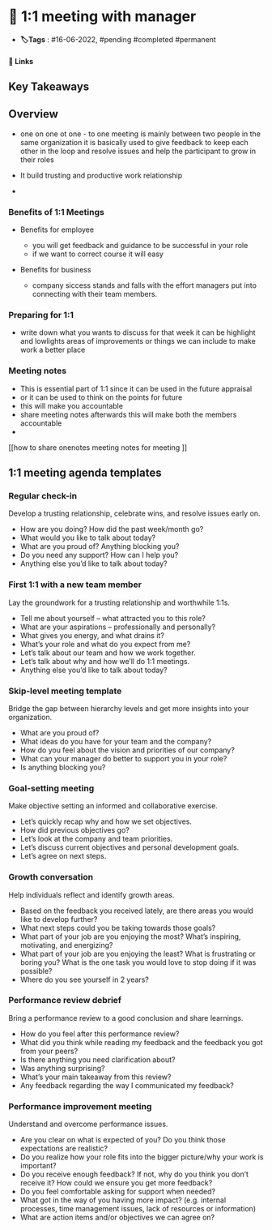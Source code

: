 # 📑 1:1   meeting with manager

- **🏷️Tags** : #16-06-2022,  #pending #completed #permanent

#### 🔗 Links


## Key Takeaways

## Overview
- one on one ot one - to one meeting is mainly between two people in the same organization it is basically used to give feedback to keep each other in the loop and resolve issues and help the participant to grow in their roles

- It build trusting and productive work relationship
- 


### Benefits of 1:1 Meetings

- Benefits for employee
	- you will get feedback and guidance to be successful in your role
	- if we want to correct course it will easy 



- Benefits for business
	- company siccess stands and falls with the effort managers put into connecting with their team members.



### Preparing for 1:1 
- write down what you wants to discuss for that week it can be highlight and lowlights areas of improvements or things we can include to make work a better place


### Meeting notes
- This is essential part of 1:1 since it can be used in the future appraisal
- or it can be used to think on the points for future 
- this will make you accountable
- share meeting notes afterwards this will make both the members accountable 
- 

[[how to share onenotes meeting notes for meeting ]]



## 1:1 meeting agenda templates

### Regular check-in

Develop a trusting relationship, celebrate wins, and resolve issues early on.

-   How are you doing? How did the past week/month go?
-   What would you like to talk about today?
-   What are you proud of? Anything blocking you?
-   Do you need any support? How can I help you?
-   Anything else you’d like to talk about today?

### First 1:1 with a new team member

Lay the groundwork for a trusting relationship and worthwhile 1:1s.

-   Tell me about yourself – what attracted you to this role?
-   What are your aspirations – professionally and personally?
-   What gives you energy, and what drains it?
-   What’s your role and what do you expect from me?
-   Let’s talk about our team and how we work together.
-   Let’s talk about why and how we’ll do 1:1 meetings.
-   Anything else you’d like to talk about today?

### Skip-level meeting template

Bridge the gap between hierarchy levels and get more insights into your organization.

-   What are you proud of?
-   What ideas do you have for your team and the company?
-   How do you feel about the vision and priorities of our company?
-   What can your manager do better to support you in your role?
-   Is anything blocking you?

### Goal-setting meeting

Make objective setting an informed and collaborative exercise.

-   Let’s quickly recap why and how we set objectives.
-   How did previous objectives go?
-   Let’s look at the company and team priorities.
-   Let’s discuss current objectives and personal development goals.
-   Let’s agree on next steps.

### Growth conversation

Help individuals reflect and identify growth areas.

-   Based on the feedback you received lately, are there areas you would like to develop further?
-   What next steps could you be taking towards those goals?
-   What part of your job are you enjoying the most? What’s inspiring, motivating, and energizing?
-   What part of your job are you enjoying the least? What is frustrating or boring you? What is the one task you would love to stop doing if it was possible?
-   Where do you see yourself in 2 years?

### Performance review debrief

Bring a performance review to a good conclusion and share learnings.

-   How do you feel after this performance review?
-   What did you think while reading my feedback and the feedback you got from your peers?
-   Is there anything you need clarification about?
-   Was anything surprising?
-   What’s your main takeaway from this review?
-   Any feedback regarding the way I communicated my feedback?

### Performance improvement meeting

Understand and overcome performance issues.

-   Are you clear on what is expected of you? Do you think those expectations are realistic?
-   Do you realize how your role fits into the bigger picture/why your work is important?
-   Do you receive enough feedback? If not, why do you think you don’t receive it? How could we ensure you get more feedback?
-   Do you feel comfortable asking for support when needed?
-   What got in the way of you having more impact? (e.g. internal processes, time management issues, lack of resources or information)
-   What are action items and/or objectives we can agree on?